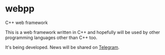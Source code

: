 # webpp
C++ web framework

This is a web framework written in C++ and hopefully will be used by other programming languages other than C++ too.

It's being developed. News will be shared on [Telegram](t.me/webpp).
